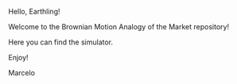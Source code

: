 Hello, Earthling!

Welcome to the Brownian Motion Analogy of the Market repository!

Here you can find the simulator.

Enjoy!

Marcelo
